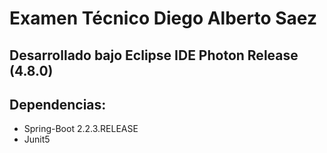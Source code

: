 # Examen Técnico Diego Alberto Saez
## Desarrollado bajo Eclipse IDE Photon Release (4.8.0)
## Dependencias:
- Spring-Boot 2.2.3.RELEASE
- Junit5
